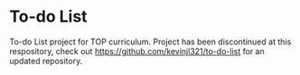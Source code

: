 # To-do List
To-do List project for TOP curriculum.
Project has been discontinued at this respository, check out https://github.com/kevinjl321/to-do-list for an updated repository.
